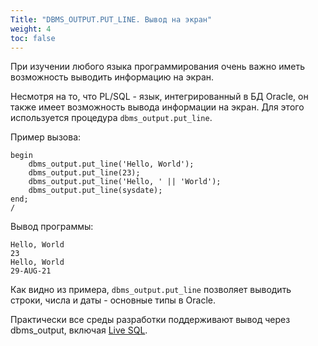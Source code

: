 ```yaml
---
Title: "DBMS_OUTPUT.PUT_LINE. Вывод на экран"
weight: 4
toc: false
---
```


При изучении любого языка программирования очень важно иметь возможность
выводить информацию на экран.

Несмотря на то, что PL/SQL - язык, интегрированный в БД Oracle, он также
имеет возможность вывода информации на экран. Для этого используется
процедура `dbms_output.put_line`.

Пример вызова:

    begin
        dbms_output.put_line('Hello, World');
        dbms_output.put_line(23);
        dbms_output.put_line('Hello, ' || 'World');
        dbms_output.put_line(sysdate);
    end;
    /

Вывод программы:

    Hello, World
    23
    Hello, World
    29-AUG-21

Как видно из примера, `dbms_output.put_line` позволяет выводить строки,
числа и даты - основные типы в Oracle.

Практически все среды разработки поддерживают вывод через dbms_output,
включая [Live SQL](https://livesql.oracle.com).
